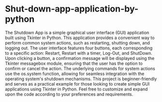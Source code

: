 # Shut-down-app-application-by-python
The Shutdown App is a simple graphical user interface (GUI) application built using Tkinter in Python. This application provides a convenient way to perform common system actions, such as restarting, shutting down, and logging out. The user interface features four buttons, each corresponding to a specific action: Restart, Restart with a timer, Log-Out, and ShutDown. Upon clicking a button, a confirmation message will be displayed using the Tkinter messagebox module, ensuring that the user has the option to confirm or cancel the action. The underlying commands for system actions use the os.system function, allowing for seamless integration with the operating system's shutdown mechanisms. This project is beginner-friendly and serves as a practical example for those looking to create simple GUI applications using Tkinter in Python. Feel free to customize and expand upon the code according to your preferences and requirements.
